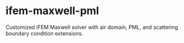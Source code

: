 # ifem-maxwell-pml
Customized iFEM Maxwell solver with air domain, PML, and scattering boundary condition extensions.
